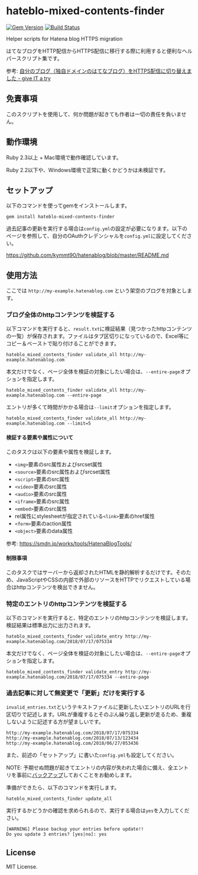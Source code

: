# hateblo-mixed-contents-finder

[![Gem Version](https://badge.fury.io/rb/hateblo-mixed-contents-finder.svg)](https://badge.fury.io/rb/hateblo-mixed-contents-finder) [![Build Status](https://travis-ci.org/JunichiIto/hateblo-mixed-contents-finder.svg?branch=master)](https://travis-ci.org/JunichiIto/hateblo-mixed-contents-finder)

Helper scripts for Hatena blog HTTPS migration

はてなブログをHTTP配信からHTTPS配信に移行する際に利用すると便利なヘルパースクリプト集です。

参考: [自分のブログ（独自ドメインのはてなブログ）をHTTPS配信に切り替えました \- give IT a try](https://blog.jnito.com/entry/2018/07/16/084116)

## 免責事項

このスクリプトを使用して、何か問題が起きても作者は一切の責任を負いません。

## 動作環境

Ruby 2.3以上 + Mac環境で動作確認しています。

Ruby 2.2以下や、Windows環境で正常に動くかどうかは未検証です。

## セットアップ

以下のコマンドを使ってgemをインストールします。

```
gem install hateblo-mixed-contents-finder
```

過去記事の更新を実行する場合は`config.yml`の設定が必要になります。以下のページを参照して、自分のOAuthクレデンシャルを`config.yml`に設定してください。

https://github.com/kymmt90/hatenablog/blob/master/README.md

## 使用方法

ここでは `http://my-example.hatenablog.com` という架空のブログを対象とします。

### ブログ全体のhttpコンテンツを検証する

以下コマンドを実行すると、`result.txt`に検証結果（見つかったhttpコンテンツの一覧）が保存されます。ファイルはタブ区切りになっているので、Excel等にコピー＆ペーストで貼り付けることができます。

```
hateblo_mixed_contents_finder validate_all http://my-example.hatenablog.com
```

本文だけでなく、ページ全体を検証の対象にしたい場合は、`--entire-page`オプションを指定します。

```
hateblo_mixed_contents_finder validate_all http://my-example.hatenablog.com --entire-page
```

エントリが多くて時間がかかる場合は`--limit`オプションを指定します。

```
hateblo_mixed_contents_finder validate_all http://my-example.hatenablog.com --limit=5
```

#### 検証する要素や属性について

このタスクは以下の要素や属性を検証します。

- `<img>`要素のsrc属性およびsrcset属性
- `<source>`要素のsrc属性およびsrcset属性
- `<script>`要素のsrc属性
- `<video>`要素のsrc属性
- `<audio>`要素のsrc属性
- `<iframe>`要素のsrc属性
- `<embed>`要素のsrc属性
- rel属性にstylesheetが指定されている`<link>`要素のhref属性
- `<form>`要素のaction属性
- `<object>`要素のdata属性

参考: https://smdn.jp/works/tools/HatenaBlogTools/

#### 制限事項

このタスクではサーバーから返却されたHTMLを静的解析するだけです。そのため、JavaScriptやCSSの内部で外部のリソースをHTTPでリクエストしている場合はhttpコンテンツを検出できません。

### 特定のエントリのhttpコンテンツを検証する

以下のコマンドを実行すると、特定のエントリのhttpコンテンツを検証します。検証結果は標準出力に出力されます。

```
hateblo_mixed_contents_finder validate_entry http://my-example.hatenablog.com/2018/07/17/075334
```

本文だけでなく、ページ全体を検証の対象にしたい場合は、`--entire-page`オプションを指定します。

```
hateblo_mixed_contents_finder validate_entry http://my-example.hatenablog.com/2018/07/17/075334 --entire-page
```

### 過去記事に対して無変更で「更新」だけを実行する

`invalid_entries.txt`というテキストファイルに更新したいエントリのURLを行区切りで記述します。URLが重複するとそのぶん繰り返し更新が走るため、重複しないように記述する方が望ましいです。

```
http://my-example.hatenablog.com/2018/07/17/075334
http://my-example.hatenablog.com/2018/07/13/123434
http://my-example.hatenablog.com/2018/06/27/053436
```

また、前述の「セットアップ」に書いた`config.yml`も設定してください。

NOTE: 予期せぬ問題が起きてエントリの内容が失われた場合に備え、全エントリを事前に[バックアップ](http://staff.hatenablog.com/entry/2014/08/22/180000)しておくことをお勧めします。

準備ができたら、以下のコマンドを実行します。

```
hateblo_mixed_contents_finder update_all
```

実行するかどうかの確認を求められるので、実行する場合は`yes`を入力してください。

```
[WARNING] Please backup your entries before update!!
Do you update 3 entries? [yes|no]: yes
```

## License
MIT License.